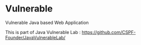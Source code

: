 # Vulnerable
Vulnerable Java based Web Application

This is part of Java Vulnerable Lab :
https://github.com/CSPF-Founder/JavaVulnerableLab/
